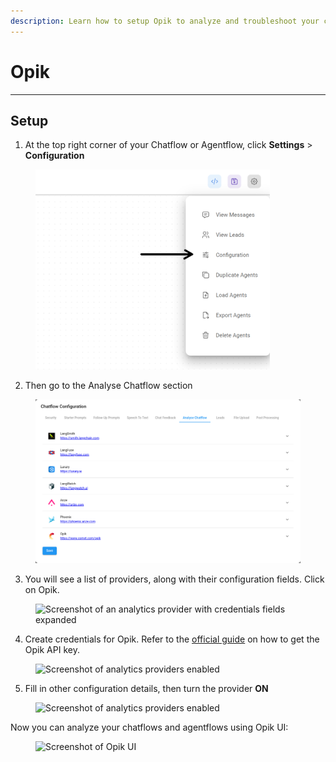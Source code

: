 ```yaml
---
description: Learn how to setup Opik to analyze and troubleshoot your chatflows and agentflows
---
```


# Opik

***

## Setup

1. At the top right corner of your Chatflow or Agentflow, click **Settings** > **Configuration**

<figure><img src="../../.gitbook/assets/analytic-1.webp" alt="Screenshot of user clicking in the configuration menu" width="375"><figcaption></figcaption></figure>

2. Then go to the Analyse Chatflow section

<figure><img src="../../.gitbook/assets/analytic-2.png" alt="Screenshot of the Analyse Chatflow section with the different Analytics providers"><figcaption></figcaption></figure>

3. You will see a list of providers, along with their configuration fields. Click on Opik.

<figure><img src="../../.gitbook/assets/opik/opik-1.png" alt="Screenshot of an analytics provider with credentials fields expanded"><figcaption></figcaption></figure>

4. Create credentials for Opik. Refer to the [official guide](https://www.comet.com/docs/opik/tracing/sdk_configuration) on how to get the Opik API key.

<figure><img src="../../.gitbook/assets/opik/opik-2.png" alt="Screenshot of analytics providers enabled"><figcaption></figcaption></figure>

5. Fill in other configuration details, then turn the provider **ON**

<figure><img src="../../.gitbook/assets/opik/opik-3.png" alt="Screenshot of analytics providers enabled"><figcaption></figcaption></figure>


Now you can analyze your chatflows and agentflows using Opik UI:

<figure><img src="../../.gitbook/assets/opik/opik-4.png" alt="Screenshot of Opik UI"><figcaption></figcaption></figure>
